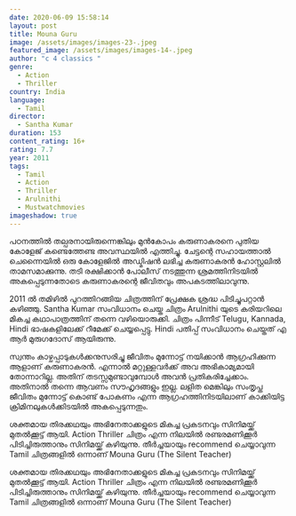 ```yaml
---
date: 2020-06-09 15:58:14
layout: post
title: Mouna Guru
image: /assets/images/images-23-.jpeg
featured_image: /assets/images/images-14-.jpeg
author: "c 4 classics "
genre:
  - Action
  - Thriller
country: India
language:
  - Tamil
director:
  - Santha Kumar
duration: 153
content_rating: 16+
rating: 7.7
year: 2011
tags:
  - Tamil
  - Action
  - Thriller
  - Arulnithi
  - Mustwatchmovies
imageshadow: true
---
```

പഠനത്തിൽ തല്പരനായിരുന്നെങ്കിലും മുൻകോപം കരുണാകരനെ പുതിയ കോളേജ് കണ്ടെത്തേണ്ട അവസ്ഥയിൽ എത്തിച്ചു. ചേട്ടന്റെ സഹായത്താൽ ചെന്നൈയിൽ ഒരു കോളേജിൽ അഡ്മിഷൻ ലഭിച്ച കരുണാകരൻ ഹോസ്റ്റലിൽ താമസമാക്കുന്നു. തടി രക്ഷിക്കാൻ പോലീസ് നടത്തുന്ന ശ്രമത്തിനിടയിൽ അകപ്പെടുന്നതോടെ കരുണാകരന്റെ  ജീവിതവും അപകടത്തിലാവുന്നു.

2011 ൽ തമിഴിൽ പുറത്തിറങ്ങിയ ചിത്രത്തിന് പ്രേക്ഷക ശ്രദ്ധ പിടിച്ചുപറ്റാൻ കഴിഞ്ഞു. Santha Kumar സംവിധാനം ചെയ്ത ചിത്രം Arulnithi യുടെ കരിയറിലെ മികച്ച കഥാപാത്രത്തിന് തന്നെ വഴിയൊരുക്കി. ചിത്രം പിന്നീട് Telugu, Kannada, Hindi ഭാഷകളിലേക്ക് റീമേക്ക് ചെയ്യപ്പെട്ടു. Hindi പതിപ്പ് സംവിധാനം ചെയ്തത് എ ആർ മുരുഗദോസ് ആയിരുന്നു.

സ്വന്തം കാഴ്ചപ്പാടുകൾക്കനുസരിച്ചു ജീവിതം മുന്നോട്ട് നയിക്കാൻ ആഗ്രഹിക്കുന്ന ആളാണ് കരുണാകരൻ. എന്നാൽ മറ്റുള്ളവർക്ക് അവ അഭികാമ്യമായി തോന്നാറില്ല. അതിന് തടസ്സമുണ്ടാവുമ്പോൾ അവൻ പ്രതികരിച്ചേക്കാം. അതിനാൽ തന്നെ ആവണം സൗഹൃദങ്ങളും ഇല്ല. ലളിത മെങ്കിലും സംതൃപ്ത ജീവിതം മുന്നോട്ട് കൊണ്ട് പോകണം എന്ന ആഗ്രഹത്തിനിടയിലാണ് കാക്കിയിട്ട ക്രിമിനലുകൾക്കിടയിൽ അകപ്പെടുന്നതും. 

ശക്തമായ തിരക്കഥയും അഭിനേതാക്കളുടെ മികച്ച പ്രകടനവും സിനിമയ്ക്ക് മുതൽക്കൂട്ട് ആയി. Action Thriller ചിത്രം എന്ന നിലയിൽ രണ്ടരമണിക്കൂർ പിടിച്ചിരുത്താനും സിനിമയ്ക്ക് കഴിയുന്നു. തീർച്ചയായും recommend ചെയ്യാവുന്ന Tamil ചിത്രങ്ങളിൽ ഒന്നാണ് Mouna Guru (The Silent Teacher)

ശക്തമായ തിരക്കഥയും അഭിനേതാക്കളുടെ മികച്ച പ്രകടനവും സിനിമയ്ക്ക് മുതൽക്കൂട്ട് ആയി. Action Thriller ചിത്രം എന്ന നിലയിൽ രണ്ടരമണിക്കൂർ പിടിച്ചിരുത്താനും സിനിമയ്ക്ക് കഴിയുന്നു. തീർച്ചയായും recommend ചെയ്യാവുന്ന Tamil ചിത്രങ്ങളിൽ ഒന്നാണ് Mouna Guru (The Silent Teacher)